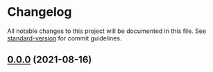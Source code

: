 # Changelog

All notable changes to this project will be documented in this file. See [standard-version](https://github.com/conventional-changelog/standard-version) for commit guidelines.

## [0.0.0](https://github.com/dlrandy/abbyprogs.com/compare/v1.2.0...v0.0.0) (2021-08-16)

